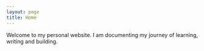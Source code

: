 ```yaml
---
layout: page
title: Home
---
```



Welcome to my personal website. I am documenting my journey of learning, writing and building.
